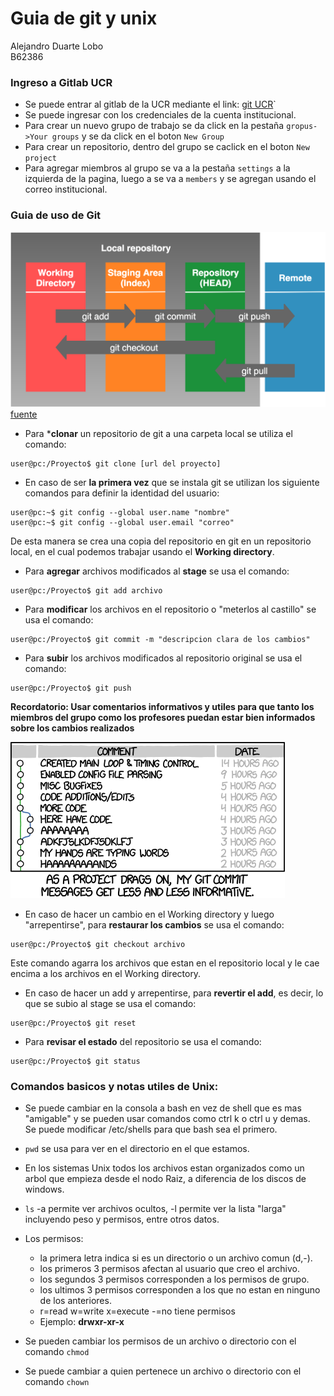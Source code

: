 # Guia de git y unix 
  
Alejandro Duarte Lobo  
B62386  
  
### Ingreso a Gitlab UCR
* Se puede entrar al gitlab de la UCR mediante el link: [git UCR](https://git.ucr.ac.cr)`
* Se puede ingresar con los credenciales de la cuenta institucional.
* Para crear un nuevo grupo de trabajo se da click en la pestaña `gropus->Your groups` y se da click en el boton `New Group`
* Para crear un repositorio, dentro del grupo se caclick en el boton `New project`
* Para agregar miembros al grupo se va a la pestaña `settings` a la izquierda de la pagina, luego a se va a `members` y se agregan usando el correo institucional.
    
### Guia de uso de Git    

![alt](./img/git1.png)
[fuente](https://neurathsboat.blog/post/git-intro/)  
* Para ***clonar** un repositorio de git a una carpeta local se utiliza el comando:
```console
user@pc:/Proyecto$ git clone [url del proyecto]

```
* En caso de ser **la primera vez** que se instala git se utilizan los siguiente comandos para definir la identidad del usuario:
```console
user@pc:~$ git config --global user.name "nombre"
user@pc:~$ git config --global user.email "correo"

```
De esta manera se crea una copia del repositorio en git en un repositorio local, en el cual podemos trabajar usando el **Working directory**.  
* Para **agregar** archivos modificados al **stage** se usa el comando:  
```console
user@pc:/Proyecto$ git add archivo

```
* Para **modificar** los archivos en el repositorio o "meterlos al castillo" se usa el comando:  
 ```console
user@pc:/Proyecto$ git commit -m "descripcion clara de los cambios"

```
* Para **subir** los archivos modificados al repositorio original se usa el comando:  
```console
user@pc:/Proyecto$ git push

```
**Recordatorio: Usar comentarios informativos y utiles para que tanto los miembros del grupo como los profesores puedan estar bien informados sobre los cambios realizados**  

![alt](./img/gitMeme.png)

* En caso de hacer un cambio en el Working directory y luego "arrepentirse", para **restaurar los cambios** se usa el comando:  
```console
user@pc:/Proyecto$ git checkout archivo

```
Este comando agarra los archivos que estan en el repositorio local y le cae encima a los archivos en el Working directory.  
* En caso de hacer un add y arrepentirse, para **revertir el add**, es decir, lo que se subio al stage se usa el comando:  
```console
user@pc:/Proyecto$ git reset

```
* Para **revisar el estado** del repositorio se usa el comando:
```console
user@pc:/Proyecto$ git status

```
  
### Comandos basicos y notas utiles de Unix:
* Se puede cambiar en la consola a bash en vez de shell que es mas "amigable" y se pueden usar comandos como ctrl k o ctrl u y demas.  
Se puede modificar /etc/shells para que bash sea el primero.  
  
   
* `pwd` se usa para ver en el directorio en el que estamos.  
  
  
* En los sistemas Unix todos los archivos estan organizados como un arbol que empieza desde el nodo Raiz, a diferencia de los discos de windows.  
  
    
* `ls` -a permite ver archivos ocultos, -l permite ver la lista "larga" incluyendo peso y permisos, entre otros datos.
  
  
* Los permisos:
    * la primera letra indica si es un directorio o un archivo comun (d,-).
    * los primeros 3 permisos afectan al usuario que creo el archivo.
    * los segundos 3 permisos corresponden a los permisos de grupo.
    * los ultimos 3 permisos corresponden a los que no estan en ninguno de los anteriores.
    * r=read w=write x=execute -=no tiene permisos
    * Ejemplo: **drwxr-xr-x** 
  
  
* Se pueden cambiar los permisos de un archivo o directorio con el comando `chmod`
* Se puede cambiar a quien pertenece un archivo o directorio con el comando `chown`

